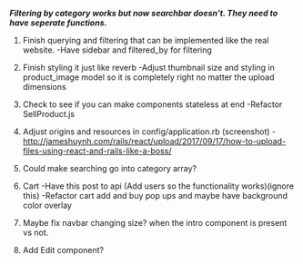 ***Filtering by category works but now searchbar doesn't. They need to have seperate functions.***
1. Finish querying and filtering that can be implemented like the real website.
	-Have sidebar and filtered_by for filtering

1. Finish styling it just like reverb
	-Adjust thumbnail size and styling in product_image model so it is completely right no matter the upload dimensions

2. Check to see if you can make components stateless at end
	-Refactor SellProduct.js	

3. Adjust origins and resources in config/application.rb (screenshot)
		-http://jameshuynh.com/rails/react/upload/2017/09/17/how-to-upload-files-using-react-and-rails-like-a-boss/


4. Could make searching go into category array?

5. Cart
	-Have this post to api (Add users so the functionality works)(ignore this) 
	-Refactor cart add and buy pop ups and maybe have background color overlay

6. Maybe fix navbar changing size? when the intro component is present vs not.

7. Add Edit component?